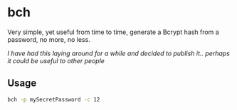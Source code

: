 # bch
Very simple, yet useful from time to time, generate a Bcrypt hash from a password, no more, no less.

_I have had this laying around for a while and decided to publish it.. perhaps it could be useful to other people_

## Usage
```bash 
bch -p mySecretPassword -c 12 
``` 